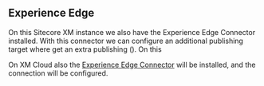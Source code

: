 ## Experience Edge

On this Sitecore XM instance we also have the Experience Edge Connector installed. With this connector we can configure an additional publishing target where get an extra publishing (). On this 

On XM Cloud also the [Experience Edge Connector](https://doc.sitecore.com/xp/en/developers/101/developer-tools/the-experience-edge-connector.html) will be installed, and the connection will be configured.
